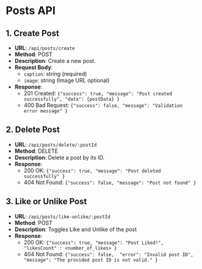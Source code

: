 
# Posts API

## 1. Create Post
- **URL**: `/api/posts/create`
- **Method**: POST
- **Description**: Create a new post.
- **Request Body**:
  - `caption`: string (required)
  - `image`: string (Image URL optional)
- **Response**:
  - 201 Created: `{"success": true, "message": "Post created successfully", "data": {postData} }`
  - 400 Bad Request: `{"success": false, "message": "Validation error message" }`

## 2. Delete Post
- **URL**: `/api/posts/delete/:postId`
- **Method**: DELETE
- **Description**: Delete a post by its ID.
- **Response**:
  - 200 OK: `{"success": true, "message": "Post deleted successfully" }`
  - 404 Not Found: `{"success": false, "message": "Post not found" }`

<!-- This functionality is not available at this moment will add it later -->
<!-- ## 3. Edit Post
- **URL**: `/api/posts/edit/:postId`
- **Method**: PATCH
- **Description**: Edit an existing post by its ID.
- **Request Body**:
  - `caption`: string (optional)
  - `imageUrl`: string (optional)
- **Response**:
  - 200 OK: `{ "message": "Post updated successfully", "post": {updatedPostData} }`
  - 404 Not Found: `{ "error": "Post not found" }` -->
## 3. Like or Unlike Post
- **URL**: `/api/posts/like-unlike/:postId`
- **Method**: POST
- **Description**: Toggles Like and Unlike of the post 
- **Response**:
  - 200 OK: `{"success": true, "message": "Post Liked!", "likesCount" : <number_of_likes> }`
  - 404 Not Found: `{"success": false,  "error": "Invalid post ID", "message": "The provided post ID is not valid." }`